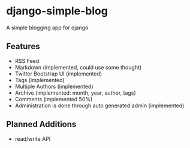 django-simple-blog
==================

A simple blogging app for django

Features
--------

* RSS Feed 
* Markdown (implemented, could use some thought)
* Twitter Bootstrap UI (implemented)
* Tags (implemented) 
* Multiple Authors (implemented)
* Archive (implemented: month, year, author, tags)
* Comments (implemented 50%)
* Administration is done through auto generated admin (implemented)

Planned Additions
-----------------
* read/write API